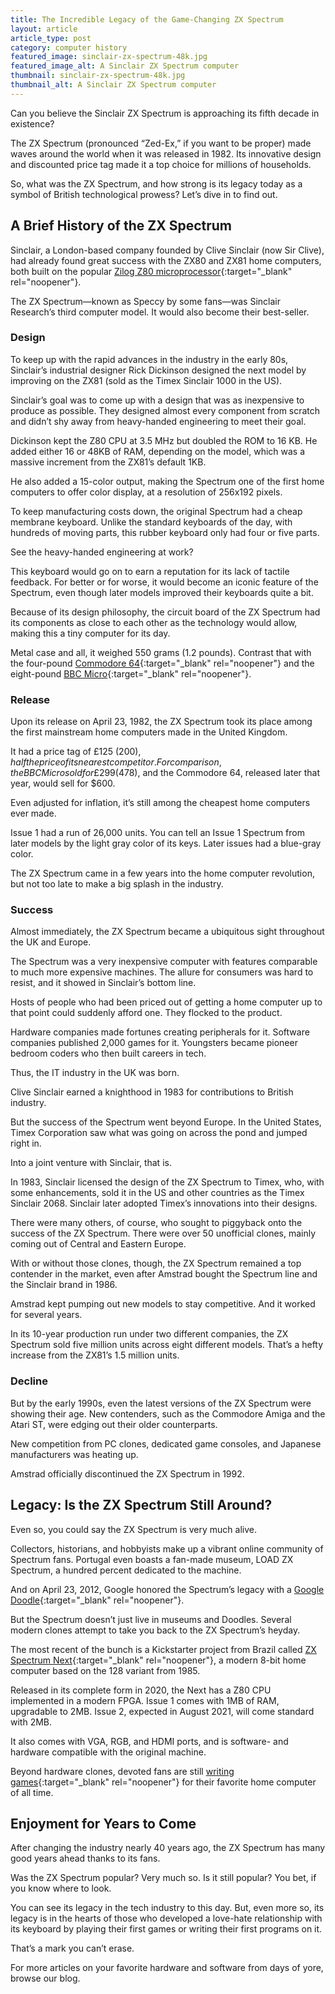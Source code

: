 ```yaml
---
title: The Incredible Legacy of the Game-Changing ZX Spectrum
layout: article
article_type: post
category: computer history
featured_image: sinclair-zx-spectrum-48k.jpg
featured_image_alt: A Sinclair ZX Spectrum computer
thumbnail: sinclair-zx-spectrum-48k.jpg
thumbnail_alt: A Sinclair ZX Spectrum computer
---
```


Can you believe the Sinclair ZX Spectrum is approaching its fifth decade in existence?

The ZX Spectrum (pronounced “Zed-Ex,” if you want to be proper) made waves around the world when it was released in 1982. Its innovative design and discounted price tag made it a top choice for millions of households.

So, what was the ZX Spectrum, and how strong is its legacy today as a symbol of British technological prowess? Let’s dive in to find out.

## A Brief History of the ZX Spectrum

Sinclair, a London-based company founded by Clive Sinclair (now Sir Clive), had already found great success with the ZX80 and ZX81 home computers, both built on the popular [Zilog Z80 microprocessor](https://landley.net/history/mirror/cpm/z80.html){:target="_blank" rel="noopener"}.

The ZX Spectrum—known as Speccy by some fans—was Sinclair Research’s third computer model. It would also become their best-seller.

### Design

To keep up with the rapid advances in the industry in the early 80s, Sinclair’s industrial designer Rick Dickinson designed the next model by improving on the ZX81 (sold as the Timex Sinclair 1000 in the US).

Sinclair’s goal was to come up with a design that was as inexpensive to produce as possible. They designed almost every component from scratch and didn’t shy away from heavy-handed engineering to meet their goal.

Dickinson kept the Z80 CPU at 3.5 MHz but doubled the ROM to 16 KB. He added either 16 or 48KB of RAM, depending on the model, which was a massive increment from the ZX81’s default 1KB.

He also added a 15-color output, making the Spectrum one of the first home computers to offer color display, at a resolution of 256x192 pixels.

To keep manufacturing costs down, the original Spectrum had a cheap membrane keyboard. Unlike the standard keyboards of the day, with hundreds of moving parts, this rubber keyboard only had four or five parts.

See the heavy-handed engineering at work?

This keyboard would go on to earn a reputation for its lack of tactile feedback. For better or for worse, it would become an iconic feature of the Spectrum, even though later models improved their keyboards quite a bit.

Because of its design philosophy, the circuit board of the ZX Spectrum had its components as close to each other as the technology would allow, making this a tiny computer for its day.

Metal case and all, it weighed 550 grams (1.2 pounds). Contrast that with the four-pound [Commodore 64](https://www.commodore.ca/commodore-products/commodore-64-the-best-selling-computer-in-history/){:target="_blank" rel="noopener"} and the eight-pound [BBC Micro](https://computerhistory.org/blog/the-bbc-micro/){:target="_blank" rel="noopener"}.

### Release

Upon its release on April 23, 1982, the ZX Spectrum took its place among the first mainstream home computers made in the United Kingdom.

It had a price tag of £125 ($200), half the price of its nearest competitor. For comparison, the BBC Micro sold for £299 ($478), and the Commodore 64, released later that year, would sell for $600.

Even adjusted for inflation, it’s still among the cheapest home computers ever made.

Issue 1 had a run of 26,000 units. You can tell an Issue 1 Spectrum from later models by the light gray color of its keys. Later issues had a blue-gray color.

The ZX Spectrum came in a few years into the home computer revolution, but not too late to make a big splash in the industry.

### Success

Almost immediately, the ZX Spectrum became a ubiquitous sight throughout the UK and Europe.

The Spectrum was a very inexpensive computer with features comparable to much more expensive machines. The allure for consumers was hard to resist, and it showed in Sinclair’s bottom line.

Hosts of people who had been priced out of getting a home computer up to that point could suddenly afford one. They flocked to the product.

Hardware companies made fortunes creating peripherals for it. Software companies published 2,000 games for it. Youngsters became pioneer bedroom coders who then built careers in tech.

Thus, the IT industry in the UK was born.

Clive Sinclair earned a knighthood in 1983 for contributions to British industry.

But the success of the Spectrum went beyond Europe. In the United States, Timex Corporation saw what was going on across the pond and jumped right in.

Into a joint venture with Sinclair, that is.

In 1983, Sinclair licensed the design of the ZX Spectrum to Timex, who, with some enhancements, sold it in the US and other countries as the Timex Sinclair 2068. Sinclair later adopted Timex’s innovations into their designs.

There were many others, of course, who sought to piggyback onto the success of the ZX Spectrum. There were over 50 unofficial clones, mainly coming out of Central and Eastern Europe.

With or without those clones, though, the ZX Spectrum remained a top contender in the market, even after Amstrad bought the Spectrum line and the Sinclair brand in 1986.

Amstrad kept pumping out new models to stay competitive. And it worked for several years.

In its 10-year production run under two different companies, the ZX Spectrum sold five million units across eight different models. That’s a hefty increase from the ZX81’s 1.5 million units.

### Decline

But by the early 1990s, even the latest versions of the ZX Spectrum were showing their age. New contenders, such as the Commodore Amiga and the Atari ST, were edging out their older counterparts.

New competition from PC clones, dedicated game consoles, and Japanese manufacturers was heating up.

Amstrad officially discontinued the ZX Spectrum in 1992.

## Legacy: Is the ZX Spectrum Still Around?

Even so, you could say the ZX Spectrum is very much alive.

Collectors, historians, and hobbyists make up a vibrant online community of Spectrum fans. Portugal even boasts a fan-made museum, LOAD ZX Spectrum, a hundred percent dedicated to the machine.

And on April 23, 2012, Google honored the Spectrum’s legacy with a [Google Doodle](https://www.google.com/doodles/st-georges-day-the-30th-anniversary-of-the-zx-spectrum){:target="_blank" rel="noopener"}.

But the Spectrum doesn’t just live in museums and Doodles. Several modern clones attempt to take you back to the ZX Spectrum’s heyday.

The most recent of the bunch is a Kickstarter project from Brazil called [ZX Spectrum Next](https://www.specnext.com/about/){:target="_blank" rel="noopener"}, a modern 8-bit home computer based on the 128 variant from 1985.

Released in its complete form in 2020, the Next has a Z80 CPU implemented in a modern FPGA. Issue 1 comes with 1MB of RAM, upgradable to 2MB. Issue 2, expected in August 2021, will come standard with 2MB.

It also comes with VGA, RGB, and HDMI ports, and is software- and hardware compatible with the original machine.

Beyond hardware clones, devoted fans are still [writing games](https://vintageisthenewold.com/tag/zx-spectrum-homebrew-games/){:target="_blank" rel="noopener"} for their favorite home computer of all time.

## Enjoyment for Years to Come

After changing the industry nearly 40 years ago, the ZX Spectrum has many good years ahead thanks to its fans.

Was the ZX Spectrum popular? Very much so. Is it still popular? You bet, if you know where to look.

You can see its legacy in the tech industry to this day. But, even more so, its legacy is in the hearts of those who developed a love-hate relationship with its keyboard by playing their first games or writing their first programs on it.

That’s a mark you can’t erase.

For more articles on your favorite hardware and software from days of yore, browse our blog.
